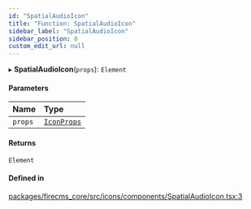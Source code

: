 ```yaml
---
id: "SpatialAudioIcon"
title: "Function: SpatialAudioIcon"
sidebar_label: "SpatialAudioIcon"
sidebar_position: 0
custom_edit_url: null
---
```


▸ **SpatialAudioIcon**(`props`): `Element`

#### Parameters

| Name | Type |
| :------ | :------ |
| `props` | [`IconProps`](../types/IconProps.md) |

#### Returns

`Element`

#### Defined in

[packages/firecms_core/src/icons/components/SpatialAudioIcon.tsx:3](https://github.com/FireCMSco/firecms/blob/d45f3739/packages/firecms_core/src/icons/components/SpatialAudioIcon.tsx#L3)
